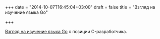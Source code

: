 +++
date = "2014-10-07T16:45:04+03:00"
draft = false
title = "Взгляд на изучение языка Go"

+++

<p><a href="http://senko.silvrback.com/learning-go">Взгляд на изучение языка Go</a> с позиции C-разработчика.</p>


